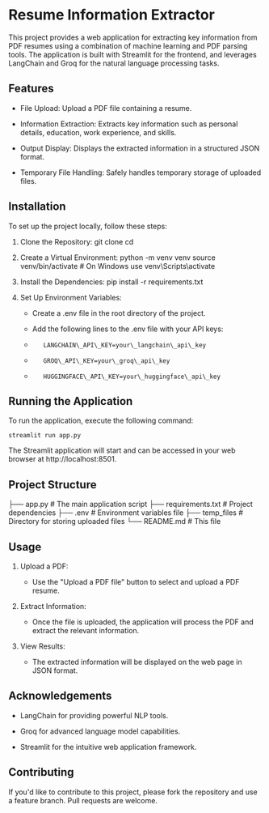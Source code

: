 Resume Information Extractor
============================

This project provides a web application for extracting key information from PDF resumes using a combination of machine learning and PDF parsing tools. The application is built with Streamlit for the frontend, and leverages LangChain and Groq for the natural language processing tasks.

Features
--------

*   File Upload: Upload a PDF file containing a resume.
    
*   Information Extraction: Extracts key information such as personal details, education, work experience, and skills.
    
*   Output Display: Displays the extracted information in a structured JSON format.
    
*   Temporary File Handling: Safely handles temporary storage of uploaded files.
    

Installation
------------

To set up the project locally, follow these steps:

1.  Clone the Repository: git clone cd
    
2.  Create a Virtual Environment: python -m venv venv source venv/bin/activate # On Windows use venv\\Scripts\\activate
    
3.  Install the Dependencies: pip install -r requirements.txt
    
4.  Set Up Environment Variables:
    
    *   Create a .env file in the root directory of the project.
        
    *   Add the following lines to the .env file with your API keys:
    *        LANGCHAIN\_API\_KEY=your\_langchain\_api\_key
    *        GROQ\_API\_KEY=your\_groq\_api\_key
    *        HUGGINGFACE\_API\_KEY=your\_huggingface\_api\_key
        

Running the Application
-----------------------

To run the application, execute the following command:

    streamlit run app.py

The Streamlit application will start and can be accessed in your web browser at http://localhost:8501.

Project Structure
-----------------

├── app.py # The main application script 
    ├── requirements.txt # Project dependencies 
    ├── .env # Environment variables file 
    ├── temp\_files # Directory for storing uploaded files 
    └── README.md # This file

Usage
-----

1.  Upload a PDF:
    
    *   Use the "Upload a PDF file" button to select and upload a PDF resume.
        
2.  Extract Information:
    
    *   Once the file is uploaded, the application will process the PDF and extract the relevant information.
        
3.  View Results:
    
    *   The extracted information will be displayed on the web page in JSON format.
        

Acknowledgements
----------------

*   LangChain for providing powerful NLP tools.
    
*   Groq for advanced language model capabilities.
    
*   Streamlit for the intuitive web application framework.
    

Contributing
------------

If you'd like to contribute to this project, please fork the repository and use a feature branch. Pull requests are welcome.
